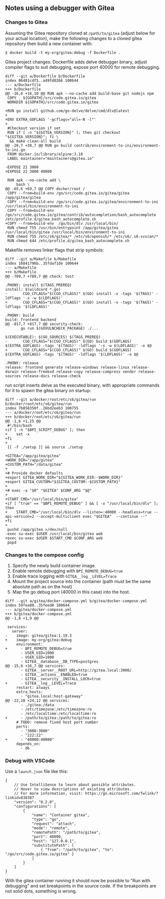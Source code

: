 ## Notes using a debugger with Gitea

### Changes to Gitea
Assuming the Gitea repository cloned at `/path/to/gitea` (adjust below for your actual location),
make the following changes to a cloned gitea repository then build a new container with:
```
$ docker build -t my-org/gitea:debug -f Dockerfile .
```

Gitea project changes:
Dockerfile adds delve debugger binary, adjust compiler flags to suit debugging, expose port 40000 for remote debugging.
```
diff --git a/Dockerfile b/Dockerfile
index 06481cdf5..a49fd0266 100644
--- a/Dockerfile
+++ b/Dockerfile
@@ -16,6 +16,10 @@ RUN apk --no-cache add build-base git nodejs npm
 COPY . ${GOPATH}/src/code.gitea.io/gitea
 WORKDIR ${GOPATH}/src/code.gitea.io/gitea

+RUN go install github.com/go-delve/delve/cmd/dlv@latest
+
+ENV EXTRA_GOFLAGS '-gcflags="all=-N -l"'
+
 #Checkout version if set
 RUN if [ -n "${GITEA_VERSION}" ]; then git checkout "${GITEA_VERSION}"; fi \
  && make clean-all build
@@ -26,7 +30,7 @@ RUN go build contrib/environment-to-ini/environment-to-ini.go
 FROM docker.io/library/alpine:3.18
 LABEL maintainer="maintainers@gitea.io"

-EXPOSE 22 3000
+EXPOSE 22 3000 40000

 RUN apk --no-cache add \
     bash \
@@ -65,6 +69,7 @@ COPY docker/root /
 COPY --from=build-env /go/src/code.gitea.io/gitea/gitea /app/gitea/gitea
 COPY --from=build-env /go/src/code.gitea.io/gitea/environment-to-ini /usr/local/bin/environment-to-ini
 COPY --from=build-env /go/src/code.gitea.io/gitea/contrib/autocompletion/bash_autocomplete /etc/profile.d/gitea_bash_autocomplete.sh
+COPY --from=build-env  /go/bin/dlv /usr/local/bin/
 RUN chmod 755 /usr/bin/entrypoint /app/gitea/gitea /usr/local/bin/gitea /usr/local/bin/environment-to-ini
 RUN chmod 755 /etc/s6/gitea/* /etc/s6/openssh/* /etc/s6/.s6-svscan/*
 RUN chmod 644 /etc/profile.d/gitea_bash_autocomplete.sh
 ```
Makefile removes linker flags that strip symbols:
 ```
diff --git a/Makefile b/Makefile
index 16841796b..35fdaf1de 100644
--- a/Makefile
+++ b/Makefile
@@ -789,7 +789,7 @@ check: test

 .PHONY: install $(TAGS_PREREQ)
 install: $(wildcard *.go)
-       CGO_CFLAGS="$(CGO_CFLAGS)" $(GO) install -v -tags '$(TAGS)' -ldflags '-s -w $(LDFLAGS)'
+       CGO_CFLAGS="$(CGO_CFLAGS)" $(GO) install -v -tags '$(TAGS)' -ldflags '$(LDFLAGS)'

 .PHONY: build
 build: frontend backend
@@ -817,7 +817,7 @@ security-check:
        go run $(GOVULNCHECK_PACKAGE) ./...

 $(EXECUTABLE): $(GO_SOURCES) $(TAGS_PREREQ)
-       CGO_CFLAGS="$(CGO_CFLAGS)" $(GO) build $(GOFLAGS) $(EXTRA_GOFLAGS) -tags '$(TAGS)' -ldflags '-s -w $(LDFLAGS)' -o $@
+       CGO_CFLAGS="$(CGO_CFLAGS)" $(GO) build $(GOFLAGS) $(EXTRA_GOFLAGS) -tags '$(TAGS)' -ldflags '$(LDFLAGS)' -o $@

 .PHONY: release
 release: frontend generate release-windows release-linux release-darwin release-freebsd release-copy release-compress vendor release-sources release-docs release-check
```
run script inserts delve as the executed binary, with appropriate commands for it to spawn the gitea binary on startup:
``` 
diff --git a/docker/root/etc/s6/gitea/run b/docker/root/etc/s6/gitea/run
index 7b858350f..26bd2eeb3 100755
--- a/docker/root/etc/s6/gitea/run
+++ b/docker/root/etc/s6/gitea/run
@@ -1,6 +1,25 @@
 #!/bin/bash
+if [ -n "$BPI_SCRIPT_DEBUG" ]; then
+    set -x
+fi
+
 [[ -f ./setup ]] && source ./setup

+GITEA="/app/gitea/gitea"
+WORK_DIR="/app/gitea"
+CUSTOM_PATH="/data/gitea"
+
+# Provide docker defaults
+export GITEA_WORK_DIR="${GITEA_WORK_DIR:-$WORK_DIR}"
+export GITEA_CUSTOM="${GITEA_CUSTOM:-$CUSTOM_PATH}"
+
+# exec -a "$0" "$GITEA" $CONF_ARG "$@"
+
+START_CMD="/usr/local/bin/gitea"
+if [ "true" == "$BPI_REMOTE_DEBUG" ] && [ -x "/usr/local/bin/dlv" ]; then
+    START_CMD="/usr/local/bin/dlv --listen=:40000 --headless=true --api-version=2 --accept-multiclient exec "$GITEA"  --continue --"
+fi
+
 pushd /app/gitea >/dev/null
-exec su-exec $USER /usr/local/bin/gitea web
+exec su-exec $USER $START_CMD $CONF_ARG web
 popd
```

### Changes to the compose config

1. Specify the newly build container image.
1. Enable remote debugging with `BPI_REMOTE_DEBUG=true`
1. Enable trace logging with `GITEA__log__LEVEL=Trace`
1. Mount the project source into the container (path must be the same absolute path as on the host)
1. Map the go debug port (40000 in this case) into the host.

```
diff --git a/gitea/docker-compose.yml b/gitea/docker-compose.yml
index 59fea80..35feed0 100644
--- a/gitea/docker-compose.yml
+++ b/gitea/docker-compose.yml
@@ -1,8 +1,9 @@

 services:
   server:
-    image: gitea/gitea:1.19.3
+    image: my-org/gitea:debug
     environment:
+      - BPI_REMOTE_DEBUG=true
       - USER_UID=1000
       - USER_GID=1000
       - GITEA__database__DB_TYPE=postgres
@@ -15,6 +16,7 @@ services:
       - GITEA__server__ROOT_URL=http://gitea.local:3000/
       - GITEA__actions__ENABLED=true
       - GITEA__security__INSTALL_LOCK=true
+      - GITEA__log__LEVEL=Trace
     restart: always
     extra_hosts:
       - "gitea.local:host-gateway"
@@ -22,10 +24,12 @@ services:
       - ./gitea:/data
       - /etc/timezone:/etc/timezone:ro
       - /etc/localtime:/etc/localtime:ro
+      - /path/to/gitea:/path/to/gitea:ro
     # TODO: remove fixed host port number
     ports:
       - "3000:3000"
       - "222:22"
+      - "40000:40000"
     depends_on:
       - db
```
### Debug with VSCode
Use a `launch.json` file like this:
```
{
    // Use IntelliSense to learn about possible attributes.
    // Hover to view descriptions of existing attributes.
    // For more information, visit: https://go.microsoft.com/fwlink/?linkid=830387
    "version": "0.2.0",
    "configurations": [
        {
            "name": "Container gitea",
            "type": "go",
            "request": "attach",
            "mode": "remote",
            "remotePath": "/path/to/gitea",
            "port": 40000,
            "host": "127.0.0.1",
            "substitutePath": [
                { "from": "/path/to/gitea", "to": "/go/src/code.gitea.io/gitea" }
            ]
        }
    ]
}
```
With the gitea container running it should now be possible to "Run with debugging" and set breakpoints in the source code. If the breakpoints are not solid dots, something is wrong.

